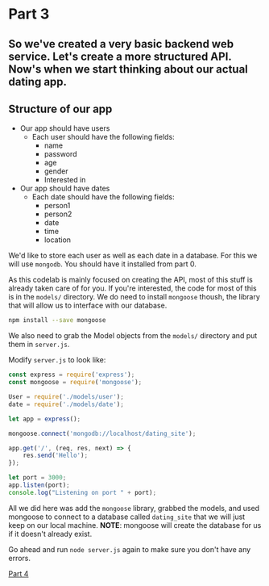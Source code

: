 # Part 3

## So we've created a very basic backend web service. Let's create a more structured API. Now's when we start thinking about our actual dating app.

## Structure of our app
* Our app should have users
	* Each user should have the following fields:
		* name
		* password
		* age
		* gender
		* Interested in
* Our app should have dates
	* Each date should have the following fields:
		* person1
		* person2
		* date
		* time
		* location

We'd like to store each user as well as each date in a database. For this we will use `mongodb`. You should have it installed from part 0.

As this codelab is mainly focused on creating the API, most of this stuff is already taken care of for you. If you're interested, the code for most of this is in the `models/` directory. We do need to install `mongoose` thoush, the library that will allow us to interface with our database.
```bash
npm install --save mongoose
```
We also need to grab the Model objects from the `models/` directory and put them in `server.js`.

Modify `server.js` to look like:
```javascript
const express = require('express');
const mongoose = require('mongoose');

User = require('./models/user');
date = require('./models/date');

let app = express();

mongoose.connect('mongodb://localhost/dating_site');

app.get('/', (req, res, next) => {
	res.send('Hello');
});

let port = 3000;
app.listen(port);
console.log("Listening on port " + port);
```

All we did here was add the `mongoose` library, grabbed the models, and used mongoose to connect to a database called `dating_site` that we will just keep on our local machine. **NOTE**: mongoose will create the database for us if it doesn't already exist.

Go ahead and run ```node server.js``` again to make sure you don't have any errors.

[Part 4](https://github.com/OKStateACM/CreateYourOwnWebAPI_Codelab/blob/master/Part%204.md)
